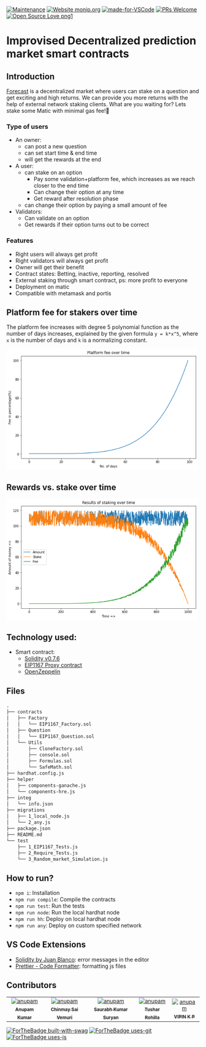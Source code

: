 
[![Maintenance](https://img.shields.io/badge/Maintained%3F-yes-green.svg)](https://GitHub.com/Naereen/StrapDown.js/graphs/commit-activity)
[![Website monip.org](https://img.shields.io/website-up-down-green-red/http/monip.org.svg)](http://monip.org/)
[![made-for-VSCode](https://img.shields.io/badge/Made%20for-VSCode-1f425f.svg)](https://code.visualstudio.com/)
[![PRs Welcome](https://img.shields.io/badge/PRs-welcome-brightgreen.svg?style=flat-square)](http://makeapullrequest.com)
[![Open Source Love png1](https://badges.frapsoft.com/os/v1/open-source.png?v=103)](https://github.com/ellerbrock/open-source-badges/)



# Improvised Decentralized prediction market smart contracts
## Introduction
[Forecast](https://futureforecast.netlify.app/) is a decentralized market where users can stake on a question and get exciting and high returns. We can provide you more returns with the help of external network staking clients. What are you waiting for? Lets stake some Matic with minimal gas fee!🥳

### Type of users
 - An owner:
   - can post a new question
   - can set start time & end time
   - will get the rewards at the end
 - A user:
   - can stake on an option
     - Pay some validation+platform fee, which increases as we reach closer to the end time
     - Can change their option at any time
     - Get reward after resolution phase
   - can change their option by paying a small amount of fee
 - Validators:
   - Can validate on an option
   - Get rewards if their option turns out to be correct

### Features
 - Right users will always get profit
 - Right validators will always get profit
 - Owner will get their benefit
 - Contract states: Betting, inactive, reporting, resolved
 - External staking through smart contract, ps: more profit to everyone
 - Deployment on matic
 - Compatible with metamask and portis

## Platform fee for stakers over time
The platform fee increases with degree 5 polynomial function as the number of days increases, explained by the given formula `y = k*x^5`, where `x` is the number of days and `k` is a normalizing constant. 

<img width="500" src="./helper/p_fee.png">

## Rewards vs. stake over time
<img width="500" src="./helper/mon.png">

## Technology used:
 - Smart contract: 
   - [Solidity v0.7.6](https://docs.soliditylang.org/en/v0.7.6/index.html)
   - [EIP1167 Proxy contract](https://eips.ethereum.org/EIPS/eip-1167)
   - [OpenZeppelin](https://openzeppelin.com/)

## Files
    .
    ├── contracts
    │   ├── Factory
    │   │   └── EIP1167_Factory.sol
    │   ├── Question
    │   │   └── EIP1167_Question.sol
    │   └── Utils
    │       ├── CloneFactory.sol
    │       ├── console.sol
    │       ├── Formulas.sol
    │       └── SafeMath.sol
    ├── hardhat.config.js
    ├── helper
    │   ├── components-ganache.js
    │   └── components-hre.js
    ├── integ
    │   └── info.json
    ├── migrations
    │   ├── 1_local_node.js
    │   └── 2_any.js
    ├── package.json
    ├── README.md
    └── test
        ├── 1_EIP1167_Tests.js
        ├── 2_Require_Tests.js
        └── 3_Random_market_Simulation.js

## How to run?
 - `npm i`: Installation
 - `npm run compile`: Compile the contracts
 - `npm run test`: Run the tests
 - `npm run node`: Run the local hardhat node
 - `npm run hh`: Deploy on local hardhat node
 - `npm run any`: Deploy on custom specified network

## VS Code Extensions
 - [Solidity by Juan Blanco](https://marketplace.visualstudio.com/items?itemName=JuanBlanco.solidity): error messages in the editor
 - [Prettier - Code Formatter](https://marketplace.visualstudio.com/items?itemName=esbenp.prettier-vscode): formatting js files

## Contributors
<table>
  <tr>
    <td align="center">
      <a href="https://github.com/akcgjc007">
          <img src="https://avatars2.githubusercontent.com/u/56300182" width="100;" alt="anupam"/>
          <br />
          <sub><b>Anupam Kumar</b></sub>
      </a>
    </td>
    <td align="center">
      <a href="https://github.com/rashtrakoff">
          <img src="https://avatars2.githubusercontent.com/u/55590938" width="100;" alt="anupam"/>
          <br />
          <sub><b>Chinmay Sai Vemuri</b></sub>
      </a>
    </td>
    <td align="center">
      <a href="https://github.com/sksuryan">
          <img src="https://avatars2.githubusercontent.com/u/42460131" width="100;" alt="anupam"/>
          <br />
          <sub><b>Saurabh Kumar Suryan</b></sub>
      </a>
    </td>
    <td align="center">
      <a href="https://github.com/CapTen101">
          <img src="https://avatars2.githubusercontent.com/u/45699327" width="100;" alt="anupam"/>
          <br />
          <sub><b>Tushar Rohilla</b></sub>
      </a>
    </td>
    <td align="center">
      <a href="https://github.com/VipinVIP">
          <img src="https://avatars2.githubusercontent.com/u/58673683" width="100;" alt="anupam"/>
          <br />
          <sub><b>VIPIN K P</b></sub>
      </a>
    </td>
  </tr>
</table>

[![ForTheBadge built-with-swag](http://ForTheBadge.com/images/badges/built-with-swag.svg)](https://GitHub.com/Naereen/)
[![ForTheBadge uses-git](http://ForTheBadge.com/images/badges/uses-git.svg)](https://GitHub.com/)
[![ForTheBadge uses-js](http://ForTheBadge.com/images/badges/uses-js.svg)](http://ForTheBadge.com)
